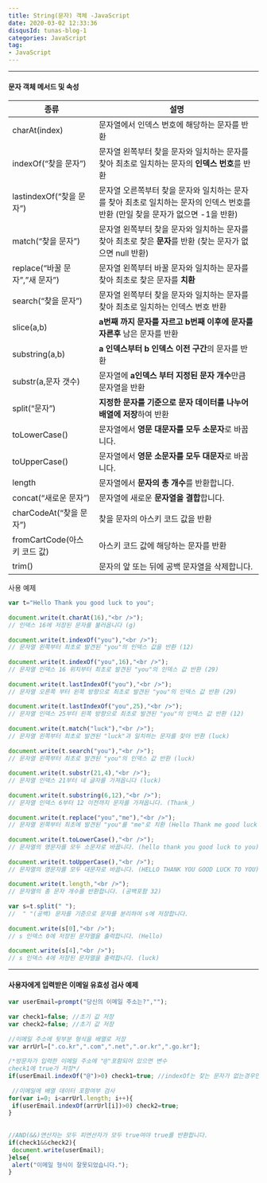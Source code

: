 ```yaml
---
title: String(문자) 객체 -JavaScript
date: 2020-03-02 12:33:36
disqusId: tunas-blog-1
categories: JavaScript
tag: 
- JavaScript
---
```



* * *

#### 문자 객체 메서드 및 속성

| 종류                           | 설명                                                                                                                             |
|--------------------------------|----------------------------------------------------------------------------------------------------------------------------------|
| charAt(index)                  | 문자열에서 인덱스 번호에 해당하는 문자를 반환                                                                                    |
| indexOf(“찾을 문자”)           | 문자열 왼쪽부터 찾을 문자와 일치하는 문자를 찾아 최초로 일치하는 문자의 **인덱스 번호**를 반환                                   |
| lastindexOf(“찾을 문자”)       | 문자열 오른쪽부터 찾을 문자와 일치하는 문자를 찾아 최초로 일치하는 문자의 인덱스 번호를 반환 (만일 찾을 문자가 없으면 -1을 반환) |
| match(“찾을 문자”)             | 문자열 왼쪽부터 찾을 문자와 일치하는 문자를 찾아 최초로 찾은 **문자**를 반환 (찾는 문자가 없으면 null 반환)                      |
| replace(“바꿀 문자”,”새 문자”) | 문자열 왼쪽부터 바꿀 문자와 일치하는 문자를 찾아 최초로 찾은 문자를 **치환**                                                     |
| search(“찾을 문자”)            | 문자열 왼쪽부터 찾을 문자와 일치하는 문자를 찾아 최초로 일치하는 인덱스 번호 반환                                                |
| slice(a,b)                     | **a번째 까지 문자를 자르고 b번째 이후에 문자를 자른후** 남은 문자를 반환                                                         |
| substring(a,b)                 | **a 인덱스부터 b 인덱스 이전 구간**의 문자를 반환                                                                                |
| substr(a,문자 갯수)            | 문자열에 **a인덱스 부터 지정된 문자 개수**만큼 문자열을 반환                                                                     |
| split(“문자”)                  | **지정한 문자를 기준으로 문자 데이터를 나누어 배열에 저장**하여 반환                                                             |
| toLowerCase()                  | 문자열에서 **영문 대문자를 모두 소문자**로 바꿉니다.                                                                             |
| toUpperCase()                  | 문자열에서 **영문 소문자를 모두 대문자**로 바꿉니다.                                                                             |
| length                         | 문자열에서 **문자의 총 개수**를 반환합니다.                                                                                      |
| concat(“새로운 문자”)          | 문자열에 새로운 **문자열을 결합**합니다.                                                                                         |
| charCodeAt(“찾을 문자”)        | 찾을 문자의 아스키 코드 값을 반환                                                                                                |
| fromCartCode(아스키 코드 값)   | 아스키 코드 값에 해당하는 문자를 반환                                                                                            |
| trim()                         | 문자의 앞 또는 뒤에 공백 문자열을 삭제합니다.                                                                                    |

<!-- more -->

사용 예제

```js
var t="Hello Thank you good luck to you";  
  
document.write(t.charAt(16),"<br />");   
// 인덱스 16에 저장된 문자를 불러옵니다 (g)  
  
document.write(t.indexOf("you"),"<br />");   
// 문자열 왼쪽부터 최초로 발견된 "you"의 인덱스 값을 반환 (12)  
  
document.write(t.indexOf("you",16),"<br />");  
// 문자열 인덱스 16 위치부터 최초로 발견된 "you"의 인덱스 값 반환 (29)  
  
document.write(t.lastIndexOf("you"),"<br />");  
// 문자열 오른쪽 부터 왼쪽 방향으로 최초로 발견된 "you"의 인덱스 값 반환 (29)  
  
document.write(t.lastIndexOf("you",25),"<br />");  
// 문자열 인덱스 25부터 왼쪽 방향으로 최초로 발견된 "you"의 인덱스 값 반환 (12)  
  
document.write(t.match("luck"),"<br />");  
// 문자열 왼쪽부터 최초로 발견된 "luck"과 일치하는 문자를 찾아 반환 (luck)  
  
document.write(t.search("you"),"<br />");  
// 문자열 왼쪽부터 최초로 발견된 "you"의 인덱스 값 반환 (luck)  
  
document.write(t.substr(21,4),"<br />");  
// 문자열 인덱스 21부터 네 글자를 가져옵니다 (luck)  
  
document.write(t.substring(6,12),"<br />");  
// 문자열 인덱스 6부터 12 이전까지 문자를 가져옵니다. (Thank_)  
  
document.write(t.replace("you","me"),"<br />");  
// 문자열 왼쪽부터 최초에 발견된 "you"를 "me"로 치환 (Hello Thank me good luck to you)  
  
document.write(t.toLowerCase(),"<br />");  
// 문자열의 영문자를 모두 소문자로 바꿉니다. (hello thank you good luck to you)  
  
document.write(t.toUpperCase(),"<br />");  
// 문자열의 영문자를 모두 대문자로 바꿉니다. (HELLO THANK YOU GOOD LUCK TO YOU)  
  
document.write(t.length,"<br />");  
// 문자열의 총 문자 개수를 반환합니다. (공백포함 32)  
  
var s=t.split(" ");  
//  " "(공백) 문자를 기준으로 문자를 분리하여 s에 저장합니다.  
  
document.write(s[0],"<br />");  
// s 인덱스 0에 저장된 문자열을 출력합니다. (Hello)  
  
document.write(s[4],"<br />");  
// s 인덱스 4에 저장된 문자열을 출력합니다. (luck)  
```

* * *

#### 사용자에게 입력받은 이메일 유효성 검사 예제

```js
var userEmail=prompt("당신의 이메일 주소는?","");  
    
var check1=false; //초기 값 저장  
var check2=false; //초기 값 저장  
    
//이메일 주소에 뒷부분 형식을 배열로 저장  
var arrUrl=[".co.kr",".com",".net",".or.kr",".go.kr"];  
  
/*방문자가 입력한 이메일 주소에 "@"포함되어 있으면 변수  
check1에 true가 저장*/  
if(userEmail.indexOf("@")>0) check1=true; //indexOf는 찾는 문자가 없는경우만 -1을 반환 합니다.  
    
 //이메일에 배열 데이터 포함여부 검사  
for(var i=0; i<arrUrl.length; i++){  
 if(userEmail.indexOf(arrUrl[i])>0) check2=true;  
}  
  
    
//AND(&&)연산자는 모두 피연산자가 모두 true여야 true를 반환합니다.  
if(check1&&check2){  
 document.write(userEmail);  
}else{  
 alert("이메일 형식이 잘못되었습니다.");  
}  
```